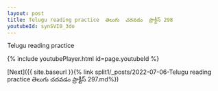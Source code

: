 ```yaml
---
layout: post
title: Telugu reading practice  తెలుగు  చదవడం  ప్రాక్టీస్ 298
youtubeId: synSVI0_3do
---
```

 
 
Telugu reading practice
 
 
 
 
 


{% include youtubePlayer.html id=page.youtubeId %}
 
[Next]({{ site.baseurl }}{% link  split1/_posts/2022-07-06-Telugu reading practice  తెలుగు  చదవడం  ప్రాక్టీస్ 297.md%})
 
